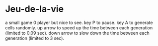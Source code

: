 # Jeu-de-la-vie
a small game 0 player but nice to see. key P to pause. key A to generate cells randomly. up arrow to speed up the time between each generation (limited to 0.09 sec). down arrow to slow down the time between each generation (limited to 3 sec).
